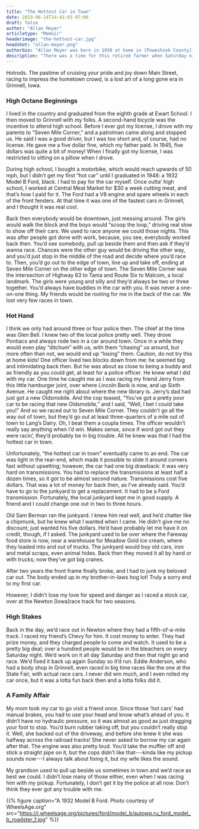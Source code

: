 ```yaml
---
title: "The Hottest Car in Town"
date: 2019-06-14T14:41:03-07:00
draft: false
author: "Allan Moyer"
articletype: "Memoir"
headerimage: "the-hottest-car.jpg"
headshot: "allan-moyer.png"
authorbio: "Allan Moyer was born in 1930 at home in [Poweshiek County](http://poweshiekcounty.org) in Iowa. He was the middle child in a family of thirteen children. He grew up in the country and moved to Grinnell in 1944. He graduated from high school in 1948 and worked at Central Market cutting meat until he joined the Navy in 1951. In 1958, he married Pat Thigh, and they raised three children. His wife Pat passed away in 1973. Three years later, he met and married Shirley Selle in 1976. For a short time, he worked at Donaldson’s in Grinnell, but he’s farmed the majority of his life before retiring in 2016."
description: "There was a time for this retired farmer when Saturday night in his small prairie town was a hot car and someone to race."
---
```


Hotrods. The pastime of cruising your pride and joy down Main Street, racing to impress the hometown crowd, is a lost art of a long gone era in Grinnell, Iowa.

### High Octane Beginnings

I lived in the country and graduated from the eighth grade at Ewart School.  I then moved to Grinnell with my folks.  A second-hand bicycle was the incentive to attend high school. Before I ever got my license, I drove with my parents to “Seven Mile Corner,” and a patrolman came along and stopped us. He said I was a good driver, but I was too short and, of course, had no license. He gave me a five dollar fine, which my father paid.  In 1945, five dollars was quite a bit of money! When I finally got my license, I was restricted to sitting on a pillow when I drove.

During high school, I bought a motorbike, which would reach upwards of 50 mph, but I didn’t get my first “hot car” until I graduated in 1948: a 1932 Model B Ford, black. I had to pay for the car myself. Once outta’ high school, I worked at Central Meat Market for $30 a week cutting meat, and that’s how I paid for it. The Ford had a V8 engine and spare wheels in each of the front fenders. At that time it was one of the fastest cars in Grinnell, and I thought it was real cool.

Back then everybody would be downtown, just messing around. The girls would walk the block and the boys would “scoop the loop,” driving real slow to show off their cars. We used to race anyone we could those nights. This was after people got done with work, because, you see, everybody worked back then. You’d see somebody, pull up beside them and then ask if they’d wanna race. Chances were the other guy would be driving the other way, and you’d just stop in the middle of the road and decide where you’d race to. Then, you’d go out to the edge of town, line up and take off, ending at Seven Mile Corner on the other edge of town. The Seven Mile Corner was the intersection of Highway 63 to Tama and Route Six to Malcom, a local landmark. The girls were young and silly and they’d always be two or three together. You’d always have buddies in the car with you. It was never a one-on-one thing. My friends would be rooting for me in the back of the car.  We lost very few races in town.

### Hot Hand

I think we only had around three or four police then. The chief at the time was Glen Bell. I knew two of the local police pretty well. They drove Pontiacs and always rode two in a car around town.  Once in a while they would even play “ditchum” with us, with them “chasing” us around, but more often than not, we would end up “losing” them.  Caution, do not try this at home kids!
One officer lived two blocks down from me: he seemed big and intimidating back then. But he was about as close to being a buddy and as friendly as you could get, at least for a police officer. He knew what I did with my car. One time he caught me as I was racing my friend Jerry from this little hamburger joint, over where Lincoln Bank is now, and up Sixth Avenue. He caught me right about where the new library is. Jerry’s dad had just got a new Oldsmobile. And the cop teased, “You’ve got a pretty poor car to be racing that new Oldsmobile,” and I said, “Well, I bet I could take you!” And so we raced out to Seven Mile Corner. They couldn’t go all the way out of town, but they’d go out at least three-quarters of a mile out of town to Lang’s Dairy. Oh, I beat them a coupla times. The officer wouldn’t really say anything when I’d win. Makes sense, since if word got out they were racin’, they’d probably be in big trouble. All he knew was that I had the hottest car in town.

Unfortunately, “the hottest car in town” eventually came to an end. The car was light in the rear-end, which made it possible to slide it around corners fast without upsetting; however, the car had one big drawback: it was very hard on transmissions. You had to replace the transmissions at least half a dozen times, so it got to be almost second nature. Transmissions cost five dollars. That was a lot of money for back then, as I’ve already said. You’d have to go to the junkyard to get a replacement. It had to be a Ford transmission.  Fortunately, the local junkyard kept me in good supply.  A friend and I could change one out in two to three hours.

Old Sam Berman ran the junkyard. I knew him real well, and he’d chatter like a chipmunk, but he  knew what I wanted when I came. He didn’t give me no discount; just wanted his five dollars. He’d have probably let me have it on credit, though, if I asked. The junkyard used to be over where the Fareway food store is now, near a warehouse for Meadow Gold ice cream, where they loaded into and out of trucks. The junkyard would buy old cars, iron and metal scraps, even animal hides. Back then they moved it all by hand or with trucks; now they’ve got big cranes.

After two years the front frame finally broke, and I had to junk my beloved car out.  The body ended up in my brother-in-laws hog lot! Truly a sorry end to my first car.

However, I didn’t lose my love for speed and danger as I raced a stock car, over at the Newton [Iowa]race track for two seasons.

### High Stakes

Back in the day,  we’d race out in Newton where they had a fifth-of-a-mile track. I raced my friend’s Chevy for him. It cost money to enter. They had prize money, and they charged people to come and watch. It used to be a pretty big deal; over a hundred people would be in the bleachers on every Saturday night. We’d work on it all day Saturday and then that night go and race. We’d fixed it back up again Sunday so it’d run. Eddie Anderson, who had a body shop in Grinnell, even raced in big time races like the one at the State Fair, with actual race cars. I never did win much, and I even rolled my car once, but it was a lotta fun back then and a lotta folks did it.

### A Family Affair

My mom took my car to go visit a friend once.  Since those ‘hot cars’ had manual brakes, you had to use your head and know what’s ahead of you. It didn’t have no hydraulic pressure, so it was almost as good as just dragging your foot to stop. You’d burn rubber taking off, but you couldn’t really stop it. Well, she backed out of the driveway, and before she knew it she was halfway across the railroad tracks! She never asked to borrow my car again after that. The engine was also pretty loud. You’d take the muffler off and stick a straight pipe on it, but the cops didn’t like that---kinda like my pickup sounds now---I always talk about fixing it, but my wife likes the sound.

My grandson used to pull up beside us sometimes in town and we’d race as best we could. I didn’t lose many of those either, even when I was racing him with my pickup. Fortunately, I don’t get it by the police at all now. Don’t think they ever got any trouble with me.

{{% figure caption="A 1932 Model B Ford. Photo courtesy of WheelsAge.org" src="https://i.wheelsage.org/pictures/ford/model_b/autowp.ru_ford_model_b_roadster_1.jpg" %}}
